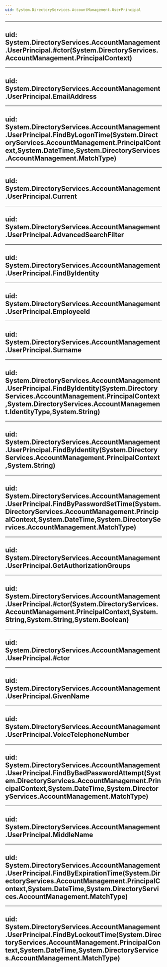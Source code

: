 ```yaml
---
uid: System.DirectoryServices.AccountManagement.UserPrincipal
---
```


---
uid: System.DirectoryServices.AccountManagement.UserPrincipal.#ctor(System.DirectoryServices.AccountManagement.PrincipalContext)
---

---
uid: System.DirectoryServices.AccountManagement.UserPrincipal.EmailAddress
---

---
uid: System.DirectoryServices.AccountManagement.UserPrincipal.FindByLogonTime(System.DirectoryServices.AccountManagement.PrincipalContext,System.DateTime,System.DirectoryServices.AccountManagement.MatchType)
---

---
uid: System.DirectoryServices.AccountManagement.UserPrincipal.Current
---

---
uid: System.DirectoryServices.AccountManagement.UserPrincipal.AdvancedSearchFilter
---

---
uid: System.DirectoryServices.AccountManagement.UserPrincipal.FindByIdentity
---

---
uid: System.DirectoryServices.AccountManagement.UserPrincipal.EmployeeId
---

---
uid: System.DirectoryServices.AccountManagement.UserPrincipal.Surname
---

---
uid: System.DirectoryServices.AccountManagement.UserPrincipal.FindByIdentity(System.DirectoryServices.AccountManagement.PrincipalContext,System.DirectoryServices.AccountManagement.IdentityType,System.String)
---

---
uid: System.DirectoryServices.AccountManagement.UserPrincipal.FindByIdentity(System.DirectoryServices.AccountManagement.PrincipalContext,System.String)
---

---
uid: System.DirectoryServices.AccountManagement.UserPrincipal.FindByPasswordSetTime(System.DirectoryServices.AccountManagement.PrincipalContext,System.DateTime,System.DirectoryServices.AccountManagement.MatchType)
---

---
uid: System.DirectoryServices.AccountManagement.UserPrincipal.GetAuthorizationGroups
---

---
uid: System.DirectoryServices.AccountManagement.UserPrincipal.#ctor(System.DirectoryServices.AccountManagement.PrincipalContext,System.String,System.String,System.Boolean)
---

---
uid: System.DirectoryServices.AccountManagement.UserPrincipal.#ctor
---

---
uid: System.DirectoryServices.AccountManagement.UserPrincipal.GivenName
---

---
uid: System.DirectoryServices.AccountManagement.UserPrincipal.VoiceTelephoneNumber
---

---
uid: System.DirectoryServices.AccountManagement.UserPrincipal.FindByBadPasswordAttempt(System.DirectoryServices.AccountManagement.PrincipalContext,System.DateTime,System.DirectoryServices.AccountManagement.MatchType)
---

---
uid: System.DirectoryServices.AccountManagement.UserPrincipal.MiddleName
---

---
uid: System.DirectoryServices.AccountManagement.UserPrincipal.FindByExpirationTime(System.DirectoryServices.AccountManagement.PrincipalContext,System.DateTime,System.DirectoryServices.AccountManagement.MatchType)
---

---
uid: System.DirectoryServices.AccountManagement.UserPrincipal.FindByLockoutTime(System.DirectoryServices.AccountManagement.PrincipalContext,System.DateTime,System.DirectoryServices.AccountManagement.MatchType)
---
